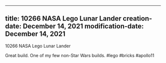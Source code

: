 ----
title: 10266 NASA Lego Lunar Lander
creation-date: December 14, 2021
modification-date: December 14, 2021
----

10266 NASA Lego Lunar Lander

Great build. One of my few non-Star Wars builds.
#lego #bricks #apollo11
